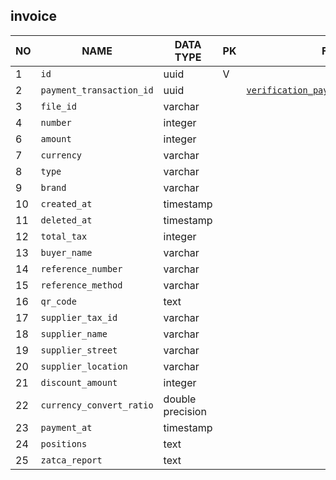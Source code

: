 
invoice
----------------------------


NO | NAME | DATA TYPE | PK | FK | COMMENTS
---|------|-----------|----|----|-------------------
1|`id` | uuid | V |  | 
2|`payment_transaction_id` | uuid |  | [`verification_payment_transaction`](verification_payment_transaction.md) | 
3|`file_id` | varchar |  |  | 
4|`number` | integer |  |  | 
6|`amount` | integer |  |  | 
7|`currency` | varchar |  |  | 
8|`type` | varchar |  |  | 
9|`brand` | varchar |  |  | 
10|`created_at` | timestamp |  |  | 
11|`deleted_at` | timestamp |  |  | 
12|`total_tax` | integer |  |  | 
13|`buyer_name` | varchar |  |  | 
14|`reference_number` | varchar |  |  | 
15|`reference_method` | varchar |  |  | 
16|`qr_code` | text |  |  | 
17|`supplier_tax_id` | varchar |  |  | 
18|`supplier_name` | varchar |  |  | 
19|`supplier_street` | varchar |  |  | 
20|`supplier_location` | varchar |  |  | 
21|`discount_amount` | integer |  |  | 
22|`currency_convert_ratio` | double precision |  |  | 
23|`payment_at` | timestamp |  |  | 
24|`positions` | text |  |  | 
25|`zatca_report` | text |  |  | 
